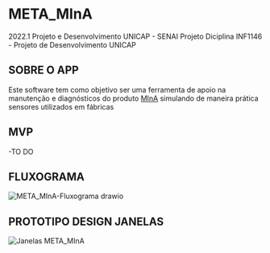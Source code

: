 # META_MInA
2022.1 Projeto e Desenvolvimento UNICAP - SENAI
Projeto Diciplina INF1146 - Projeto de Desenvolvimento UNICAP

## SOBRE O APP
Este software tem como objetivo ser uma ferramenta de apoio na manutenção e diagnósticos do produto [MInA](https://portal.mina.com.br/) simulando de maneira prática sensores utilizados em fábricas 

## MVP
-TO DO

## FLUXOGRAMA
![META_MInA-Fluxograma drawio](https://user-images.githubusercontent.com/54192152/163652204-a72ca351-d126-4ee4-b7ce-4e5db9134a34.png)

## PROTOTIPO DESIGN JANELAS
![Janelas META_MInA](https://user-images.githubusercontent.com/54192152/163652630-16c308aa-0dc2-4193-ade9-647dd1c2b68b.png)
